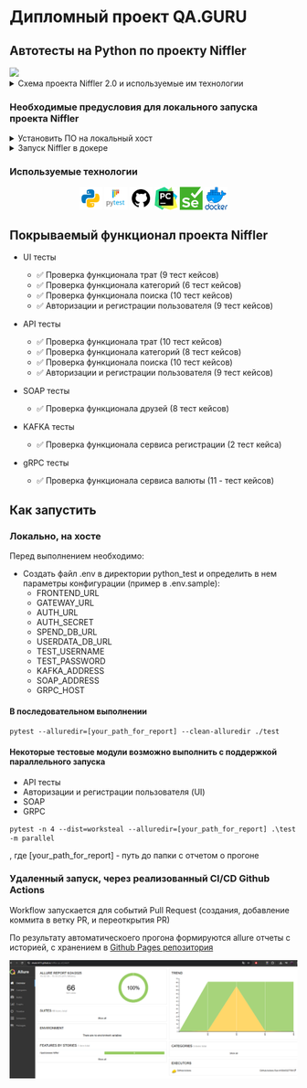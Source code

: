 # Дипломный проект QA.GURU

## Автотесты на Python по проекту Niffler
<img src="/niffler-ng-client/src/assets/images/niffler-with-a-coin.png" width="250">


<details>
<summary>Схема проекта Niffler 2.0 и используемые им технологии</summary>

<img src="niffler-diagram.png" width="600">

- [Spring Authorization Server](https://spring.io/projects/spring-authorization-server)
- [Spring OAuth 2.0 Resource Server](https://docs.spring.io/spring-security/reference/servlet/oauth2/resource-server/index.html)
- [Spring data JPA](https://spring.io/projects/spring-data-jpa)
- [Spring Web](https://docs.spring.io/spring-framework/docs/current/reference/html/web.html#spring-web)
- [Spring actuator](https://docs.spring.io/spring-boot/docs/current/reference/html/actuator.html)
- [Spring gRPC by https://github.com/yidongnan](https://yidongnan.github.io/grpc-spring-boot-starter/en/server/getting-started.html)
- [Spring web-services](https://docs.spring.io/spring-ws/docs/current/reference/html/)
- [Apache Kafka](https://developer.confluent.io/quickstart/kafka-docker/)
- [Docker](https://www.docker.com/resources/what-container/)
- [Docker-compose](https://docs.docker.com/compose/)
- [Postgres](https://www.postgresql.org/about/)
- [React](https://ru.reactjs.org/docs/getting-started.html)
- [GraphQL](https://graphql.org/)
- [Thymeleaf](https://www.thymeleaf.org/)
- [Jakarta Bean Validation](https://beanvalidation.org/)
- [Jakarta JAXB](https://eclipse-ee4j.github.io/jaxb-ri/)
- [JUnit 5 (Extensions, Resolvers, etc)](https://junit.org/junit5/docs/current/user-guide/)
- [Retrofit 2](https://square.github.io/retrofit/)
- [Allure](https://docs.qameta.io/allure/)
- [Selenide](https://selenide.org/)
- [Selenoid & Selenoid-UI](https://aerokube.com/selenoid/latest/)
- [Allure-docker-service](https://github.com/fescobar/allure-docker-service)
- [Java 21](https://adoptium.net/en-GB/temurin/releases/)
- [Gradle 8.6](https://docs.gradle.org/8.6/release-notes.html)
- [GHA](https://docs.github.com/en/actions)
</details>

### Необходимые предусловия для локального запуска проекта Niffler

<details>
  <summary>Установить ПО на локальный хост</summary>
    
#### Если у вас ОС Windows

Необходимо использовать [bash terminal](https://www.geeksforgeeks.org/working-on-git-bash/), а
не powershell.
Обязательно добавьте bash терминал в [качестве терминала в вашей IDE (IDEA, PyCharm)](https://stackoverflow.com/questions/20573213/embed-git-bash-in-pycharm-as-external-tool-and-work-with-it-in-pycharm-window-w)

#### 1. Установить docker

#### 2. Установить Java версии 21. Это необходимо, т.к. проект использует синтаксис Java 21

Версию установленной Java необходимо проверить командой `java -version`

#### 3. Установить пакетный менеджер для сборки front-end npm
Рекомендованная версия Node.js - 22.6.0

</details>

<details>
  <summary>Запуск Niffler в докере</summary>

#### 1. Создать бесплатную учетную запись на https://hub.docker.com/ (если отсутствует)

#### 2. Создать в настройках своей учетной записи access_token

[Инструкция](https://docs.docker.com/docker-hub/access-tokens/).

#### 3. Выполнить docker login с созданным access_token (в инструкции это описано)

#### 4. Прописать в etc/hosts элиас для Docker-имени

- frontend:  127.0.0.1 frontend.niffler.dc,
- auth:      127.0.0.1 auth.niffler.dc
- gateway:   127.0.0.1 gateway.niffler.dc

```posh
User-MacBook-Pro niffler % vi /etc/hosts
```

```posh
##
# Host Database
#
# localhost is used to configure the loopback interface
# when the system is booting.  Do not change this entry.
##
127.0.0.1       localhost
127.0.0.1       frontend.niffler.dc
127.0.0.1       auth.niffler.dc
127.0.0.1       gateway.niffler.dc
```



Текущая версия `docker-compose-dev.sh` **удалит все запущенные Docker контейнеры в системе**, поэтому если у вас есть
созданные
контейнеры для других проектов - отредактируйте строку ```posh docker rm $(docker ps -a -q)```, чтобы включить в grep
только те контейнеры, что непосредственно относятся к niffler.

Фронтенд Niffler при запуске в докере будет работать для вас по адресу http://frontend.niffler.dc,
OpenAPI (Swagger) сервиса niffler-gateway доступен по адресу: http://gateway.niffler.dc:8090/swagger-ui/index.html
GraphiQL интерфейс сервиса niffler-gateway доступен по адресу: http://gateway.niffler.dc:8090/graphiql
WSDL сервиса niffler-userdata доступен по адресу: http://localhost:8089/ws/userdata.wsdl

Если при выполнении скрипта `docker-compose-dev.sh` вы получили ошибку:

```
* What went wrong:
Execution failed for task ':niffler-auth:jibDockerBuild'.
> com.google.cloud.tools.jib.plugins.common.BuildStepsExecutionException: 
Build to Docker daemon failed, perhaps you should make sure your credentials for 'registry-1.docker.io...
```

То необходимо убедиться, что в `$USER/.docker/config.json` файле отсутствует запись `"credsStore": "desktop"`
При наличии такого ключа в json, его надо удалить.
Если файл пустой, то возможно не выполнен `docker login`. Если выполнялся, то надо создать файл руками по пути
`$USER/.docker/config.json`
с содержимым,

```
 {
        "auths": {
                "https://index.docker.io/v1/": {}
        },
        "currentContext": "desktop-linux"
}
```

Если вы не можете подключиться к БД в docker, указывая верные login и password, то возможно у вас поднята другая база на
том же порту 5432.
Это известная проблема, что Postgres в docker может стартануть при зянятом порту 5432, надо убедиться что у вас не
поднят никакой другой Postgres на этом порту.

</details>

###  Используемые технологии
<p align="center">
  <code><img src="images/python.png" width="40" height="40"  alt="A-d-am" title="Python"></code>
  <code><img src="images/pytest.png" width="40" height="40"  alt="A-d-am" title="PyTest"></code>
  <code><img src="images/github.png" width="40" height="40"  alt="A-d-am" title="Github"></code>
  <code><img src="images/pycharm.png" width="40" height="40"  alt="A-d-am" title="PyCharm"></code>
  <code><img src="images/selenium.png" width="40" height="40"  alt="A-d-am" title="Selenium"></code>
  <code><img src="images/docker.png" width="40" height="40"  alt="A-d-am" title="Docker"></code>
</p>

## Покрываемый функционал проекта Niffler
* UI тесты
    * ✅ Проверка функционала трат (9 тест кейсов)
    * ✅ Проверка функционала категорий (6 тест кейсов)
    * ✅ Проверка функционала поиска (10 тест кейсов)
    * ✅ Авторизации и регистрации пользователя (9 тест кейсов)


* API тесты
  * ✅ Проверка функционала трат (10 тест кейсов)
  * ✅ Проверка функционала категорий (8 тест кейсов)
  * ✅ Проверка функционала поиска (10 тест кейсов)
  * ✅ Авторизации и регистрации пользователя (9 тест кейсов)


* SOAP тесты
  * ✅ Проверка функционала друзей (8 тест кейсов)


* KAFKA тесты
  * ✅ Проверка функционала сервиса регистрации (2 тест кейса)


* gRPC тесты
  * ✅ Проверка функционала сервиса валюты (11 - тест кейсов)

## Как запустить

### Локально, на хосте

Перед выполнением необходимо:
* Создать файл .env в директории python_test и определить в нем параметры конфигурации (пример в .env.sample):
    - FRONTEND_URL
    - GATEWAY_URL
    - AUTH_URL
    - AUTH_SECRET
    - SPEND_DB_URL
    - USERDATA_DB_URL
    - TEST_USERNAME
    - TEST_PASSWORD
    - KAFKA_ADDRESS
    - SOAP_ADDRESS
    - GRPC_HOST

#### В последовательном выполнении
```
pytest --alluredir=[your_path_for_report] --clean-alluredir ./test
```

#### Некоторые тестовые модули возможно выполнить с поддержкой параллельного запуска

- API тесты
- Авторизации и регистрации пользователя (UI)
- SOAP
- GRPC
```
pytest -n 4 --dist=worksteal --alluredir=[your_path_for_report] .\test -m parallel

```
  
, где [your_path_for_report] - путь до папки с отчетом о прогоне



### Удаленный запуск, через реализованный CI/CD Github Actions 
 Workflow запускается для событий Pull Request (создания, добавление коммита в ветку PR, и переоткрытия PR)

По результату автоматическоего прогона формируются allure отчеты с историей, с хранением в [Github Pages репозитория](https://shade1471.github.io/niffler-py-st3/)

![Allure отчет](images/img.png)

